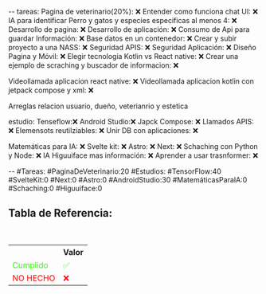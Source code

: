 --
tareas: 
Pagina de veterinario(20%): ❌
Entender como funciona chat UI: ❌
IA para identificar Perro y gatos y especies especificas al menos 4: ❌
Desarrollo de pagina: ❌
Desarrollo de aplicación: ❌
Consumo de Api para guardar Información: ❌
Base datos en un contenedor: ❌
Crear y subir proyecto a una NASS: ❌
Seguridad APIS: ❌
Seguridad Aplicación: ❌
Diseño Pagina y Móvil: ❌
Elegir tecnología Kotlin vs React native: ❌
Crear una ejemplo de scraching y buscador de informacion: ❌

Videollamada aplicacion react native: ❌
Videollamada aplicacion kotlin con jetpack compose y xml: ❌

Arreglas relacion usuario, dueño, veterianrio y estetica


estudio:
Tenseflow:❌
Android Studio:❌
Japck Compose: ❌
Llamados APIS: ❌
Elemensots reutilziables: ❌
Unir DB con aplicaciones: ❌

Matemáticas para IA: ❌
Svelte kit: ❌
Astro: ❌
Next: ❌
Schaching con Python y Node: ❌
IA Higuuiface mas información: ❌
Aprender a usar trasnformer: ❌





--
#Tareas:
#PaginaDeVeterinario:20
#Estudios:
#TensorFlow:40
#SvelteKit:0
#Next:0
#Astro:0
#AndroidStudio:30
#MatemáticasParaIA:0
#Schaching:0
#Higuuiface:0




<div  class="bc-diario">
<h2> Tabla de Referencia:</h2>
<table class="table-diario">
  <tr class="tr-diario">
    <th class="th-diario"></th>
    <th class="th-diario">Valor</th>
  </tr>
  <tr class="tr-diario">
    <td class="td-diario" style="color:2bff00">Cumplido</td>
    <td class="td-diario" style="color:2bff00">✅</td>
  </tr>
  <tr class="tr-diario">
    <td class="td-diario" style="color:red">NO HECHO</td>
    <td class="td-diario" style="color:red">❌</td>
  </tr>
</table>